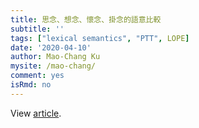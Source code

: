 ```yaml
---
title: 思念、想念、懷念、掛念的語意比較
subtitle: ''
tags: ["lexical semantics", "PTT", LOPE]
date: '2020-04-10'
author: Mao-Chang Ku
mysite: /mao-chang/
comment: yes
isRmd: no
---
```


View [article](./rendered.html).